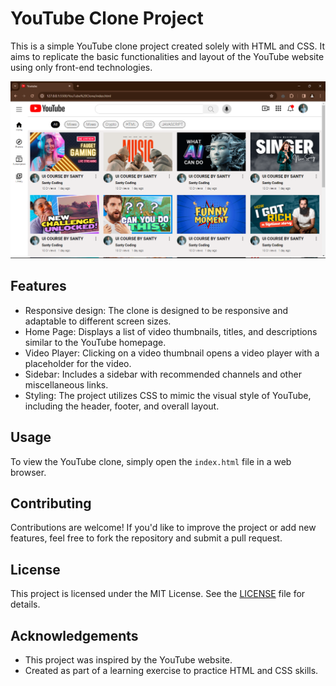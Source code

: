 # YouTube Clone Project

This is a simple YouTube clone project created solely with HTML and CSS. It aims to replicate the basic functionalities and layout of the YouTube website using only front-end technologies.

![YouTube Clone Screenshot](screenshot.png)

## Features

- Responsive design: The clone is designed to be responsive and adaptable to different screen sizes.
- Home Page: Displays a list of video thumbnails, titles, and descriptions similar to the YouTube homepage.
- Video Player: Clicking on a video thumbnail opens a video player with a placeholder for the video.
- Sidebar: Includes a sidebar with recommended channels and other miscellaneous links.
- Styling: The project utilizes CSS to mimic the visual style of YouTube, including the header, footer, and overall layout.

## Usage

To view the YouTube clone, simply open the `index.html` file in a web browser.

## Contributing

Contributions are welcome! If you'd like to improve the project or add new features, feel free to fork the repository and submit a pull request.

## License

This project is licensed under the MIT License. See the [LICENSE](LICENSE) file for details.

## Acknowledgements

- This project was inspired by the YouTube website.
- Created as part of a learning exercise to practice HTML and CSS skills.
